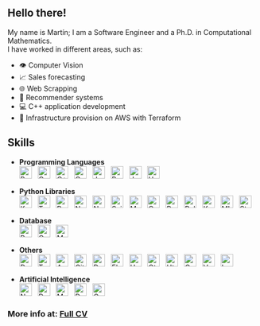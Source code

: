 ## Hello there!

My name is Martín; I am a Software Engineer and a Ph.D. in Computational Mathematics.<br>
I have worked in different areas, such as:
* 👁️ Computer Vision
* 📈 Sales forecasting
* 🌐 Web Scrapping
* 🎯 Recommender systems
* 💻 C++ application development
* 🔨 Infrastructure provision on AWS with Terraform

##  Skills

* **Programming Languages**<br>
<a name="programming_languages"></a>
[<img src="https://img.shields.io/badge/Python-282C34?logo=python" alt="Python logo" title="Python" height="25" />][programming_languages]
&nbsp;
[<img src="https://img.shields.io/badge/C-282C34?logo=c&logoColor=A8B9CC" alt="C logo" title="C++" height="25" />][programming_languages]
&nbsp;
[<img src="https://img.shields.io/badge/C%2B%2B-282C34?logo=c%2B%2B&logoColor=00599C" alt="C++ logo" title="C++" height="25" />][programming_languages]
&nbsp;
[<img src="https://custom-icon-badges.demolab.com/badge/C%23-282C34?logo=cshrp&logoColor=71D291" alt="C%23 logo" title="C%23" height="25" />][programming_languages]
&nbsp;
[<img src="https://img.shields.io/badge/Java-282C34?logo=openjdk&logoColor=yellow" alt="Java logo" title="Java" height="25" />][programming_languages]
&nbsp;
[<img src="https://img.shields.io/badge/Bash-282C34?logo=gnubash" alt="Bash logo" title="Bash" height="25" />][programming_languages]
&nbsp;
[<img src="https://img.shields.io/badge/JavaScript-282C34?logo=javascript" alt="JavaScript logo" title="JavaScript" height="25" />][programming_languages]
&nbsp;
[<img src="https://img.shields.io/badge/Haxe-282C34?logo=haxe" alt="Haxe logo" title="Haxe" height="25" />][programming_languages]
&nbsp;

* **Python Libraries**<br>
<a name="python_libraries"></a>
[<img src="https://img.shields.io/badge/Keras-282C34?logo=keras&logoColor=D00000" alt="Keras logo" title="Keras" height="25" />][python_libraries]
&nbsp;
[<img src="https://img.shields.io/badge/Tensorflow-282C34?logo=tensorflow" alt="Tensorflow logo" title="Tensorflow" height="25" />][python_libraries]
&nbsp;
[<img src="https://img.shields.io/badge/Pandas-282C34?logo=pandas&logoColor=150458" alt="Pandas logo" title="Pandas" height="25" />][python_libraries]
&nbsp;
[<img src="https://img.shields.io/badge/Numpy-282C34?logo=numpy&logoColor=blue" alt="Numpy logo" title="Numpy" height="25" />][python_libraries]
&nbsp;
[<img src="https://img.shields.io/badge/Selenium-282C34?logo=selenium" alt="Numpy logo" title="Numpy" height="25" />][python_libraries]
&nbsp;
[<img src="https://img.shields.io/badge/Scikit--Learn-282C34?logo=scikit-Learn" alt="Scikit Learn logo" title="Scikit Learn" height="25" />][python_libraries]
&nbsp;
[<img src="https://custom-icon-badges.demolab.com/badge/Matplotlib-282C34?logo=matplotlib&logoColor=71D291" alt="Matplotlib logo" title="Matplotlib" height="25" />][python_libraries]
&nbsp;
[<img src="https://img.shields.io/badge/OpenCV-282C34?logo=opencv&logoColor=5C3EE8" alt="OpenCV logo" title="OpenCV" height="25" />][python_libraries]
&nbsp;
[<img src="https://img.shields.io/badge/Ray-282C34?logo=ray" alt="Ray logo" title="Ray" height="25" />][python_libraries]
&nbsp;
[<img src="https://img.shields.io/badge/Polars-282C34?logo=polars" alt="Polars logo" title="Polars" height="25" />][python_libraries]
&nbsp;
[<img src="https://img.shields.io/badge/Kedro-282C34?logo=kedro" alt="Kedro logo" title="Kedro" height="25" />][python_libraries]
&nbsp;
[<img src="https://img.shields.io/badge/MLflow-282C34?logo=mlflow" alt="MLflow logo" title="MLflow" height="25" />][python_libraries]
&nbsp;
[<img src="https://img.shields.io/badge/Streamlit-282C34?logo=streamlit" alt="Streamlit logo" title="Streamlit" height="25" />][python_libraries]
&nbsp;

* **Database**<br>
<a name="database"></a>
[<img src="https://img.shields.io/badge/PostgreSQL-282C34?logo=postgresql" alt="PostgreSQL logo" title="PostgreSQL" height="25" />][database]
&nbsp;
[<img src="https://custom-icon-badges.demolab.com/badge/Oracle-282C34?logo=oracle&logoColor=F80000" alt="Oracle logo" title="Oracle" height="25" />][database]
&nbsp;
[<img src="https://img.shields.io/badge/MySQL-282C34?logo=mysql" alt="MySQL logo" title="MySQL" height="25" />][database]
&nbsp;

* **Others**<br>
<a name="others"></a>
[<img src="https://img.shields.io/badge/Databricks-282C34?logo=databricks" alt="Databricks logo" title="Databricks" height="25" />][others]
&nbsp;
[<img src="https://img.shields.io/badge/Terraform-282C34?logo=terraform" alt="Terraform logo" title="Terraform" height="25" />][others]
&nbsp;
[<img src="https://custom-icon-badges.demolab.com/badge/AWS-282C34.svg?logo=aws&logoColor=orange" alt="AWS logo" title="AWS" height="25" />][others]
&nbsp;
[<img src="https://img.shields.io/badge/Git-282C34?logo=git" alt="Git logo" title="Git" height="25" />][others]
&nbsp;
[<img src="https://img.shields.io/badge/Docker-282C34?logo=docker" alt="Docker logo" title="Docker" height="25" />][others]
&nbsp;
[<img src="https://img.shields.io/badge/Elasticsearch-282C34?logo=elasticsearch&logoColor=005571" alt="Elasticsearch logo" title="Elasticsearch" height="25" />][others]
&nbsp;
[<img src="https://img.shields.io/badge/Unity3D-282C34?logo=unity" alt="Unity3D logo" title="Unity3D" height="25" />][others]
&nbsp;
[<img src="https://img.shields.io/badge/Qt_Framework-282C34?logo=qt" alt="Qt logo" title="Qt Framework" height="25" />][others]
&nbsp;
[<img src="https://img.shields.io/badge/Html5-282C34?logo=html5" alt="Html5 logo" title="Html5" height="25" />][others]
&nbsp;
[<img src="https://img.shields.io/badge/CSS-282C34?logo=css&logoColor=663399" alt="Css logo" title="Css" height="25" />][others]
&nbsp;
[<img src="https://img.shields.io/badge/Vue.js-282C34?logo=vuedotjs" alt="Vuedotjs logo" title="Vuedotjs" height="25" />][others]
&nbsp;
[<img src="https://img.shields.io/badge/LaTeX-282C34?logo=latex&logoColor=008080" alt="LaTeX logo" title="LaTeX" height="25" />][others]
&nbsp;

* **Artificial Intelligence**<br>
<a name="artificial_intelligence"></a>
[<img src="https://img.shields.io/badge/Neural_Networks-282C34?" alt="Neural Networks logo" title="Neural Networks" height="25" />][artificial_intelligence]
&nbsp;
[<img src="https://img.shields.io/badge/Deep_Learning-282C34?" alt="Deep Learning logo" title="Deep Learning" height="25" />][artificial_intelligence]
&nbsp;
[<img src="https://img.shields.io/badge/Machine_Learning-282C34?" alt="Machine Learning logo" title="Machine Learning" height="25" />][artificial_intelligence]
&nbsp;
[<img src="https://img.shields.io/badge/Data_Science-282C34?" alt="Data Science logo" title="Data Science" height="25" />][artificial_intelligence]
&nbsp;
[<img src="https://img.shields.io/badge/Computer_Vision-282C34?" alt="Computer Vision logo" title="Computer Vision" height="25" />][artificial_intelligence]
&nbsp;

### More info at: [Full CV](https://drive.google.com/file/d/1D6rteBfSVazB5RMiO5huj90rRIjIJxty/view) 

[programming_languages]: #programming_languages--
[python_libraries]: #python_libraries--
[database]: #database--
[iot]: #iot--
[others]: #others--
[artificial_intelligence]: #artificial_intelligence--

